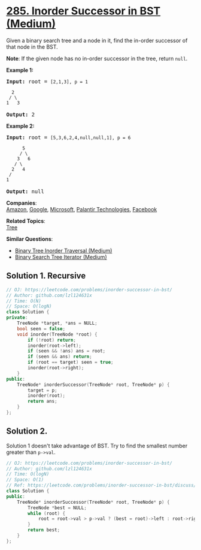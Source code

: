# [285. Inorder Successor in BST (Medium)](https://leetcode.com/problems/inorder-successor-in-bst/)

<p>Given a binary search tree and a node in it, find the in-order successor of that node in the BST.</p>

<p><b>Note</b>: If the given node has no in-order successor in the tree, return <code>null</code>.</p>

<p><b>Example 1:</b></p>

<pre><b>Input:</b> root = <code>[2,1,3], p = 1

  2
 / \
1   3
</code>
<b>Output:</b> 2</pre>

<p><b>Example 2:</b></p>

<pre><b>Input:</b> root = <code>[5,3,6,2,4,null,null,1], p = 6

      5
     / \
    3   6
   / \
  2   4
 /   
1
</code>
<b>Output:</b> null</pre>


**Companies**:  
[Amazon](https://leetcode.com/company/amazon), [Google](https://leetcode.com/company/google), [Microsoft](https://leetcode.com/company/microsoft), [Palantir Technologies](https://leetcode.com/company/palantir-technologies), [Facebook](https://leetcode.com/company/facebook)

**Related Topics**:  
[Tree](https://leetcode.com/tag/tree/)

**Similar Questions**:
* [Binary Tree Inorder Traversal (Medium)](https://leetcode.com/problems/binary-tree-inorder-traversal/)
* [Binary Search Tree Iterator (Medium)](https://leetcode.com/problems/binary-search-tree-iterator/)

## Solution 1. Recursive

```cpp
// OJ: https://leetcode.com/problems/inorder-successor-in-bst/
// Author: github.com/lzl124631x
// Time: O(N)
// Space: O(logN)
class Solution {
private:
    TreeNode *target, *ans = NULL;
    bool seen = false;
    void inorder(TreeNode *root) {
        if (!root) return;
        inorder(root->left);
        if (seen && !ans) ans = root;
        if (seen && ans) return;
        if (root == target) seen = true;
        inorder(root->right);
    }
public:
    TreeNode* inorderSuccessor(TreeNode* root, TreeNode* p) {
        target = p;
        inorder(root);
        return ans;
    }
};
```

## Solution 2.

Solution 1 doesn't take advantage of BST. Try to find the smallest number greater than `p->val`.

```cpp
// OJ: https://leetcode.com/problems/inorder-successor-in-bst/
// Author: github.com/lzl124631x
// Time: O(logN)
// Space: O(1)
// Ref: https://leetcode.com/problems/inorder-successor-in-bst/discuss/72721/10-(and-4)-lines-O(h)-JavaC%2B%2B
class Solution {
public:
    TreeNode* inorderSuccessor(TreeNode* root, TreeNode* p) {
        TreeNode *best = NULL;
        while (root) {
            root = root->val > p->val ? (best = root)->left : root->right;
        }
        return best;
    }
};
```